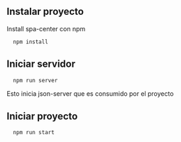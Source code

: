 ## Instalar proyecto

Install spa-center con npm

```bash
  npm install
```

## Iniciar servidor

```bash
  npm run server
```

Esto inicia json-server que es consumido por el proyecto 

## Iniciar proyecto

```bash
  npm run start
``` 
